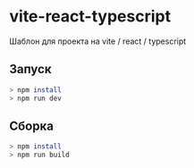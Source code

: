 # vite-react-typescript

Шаблон для проекта на vite / react / typescript

## Запуск

```bash
> npm install
> npm run dev
```

## Сборка

```bash
> npm install
> npm run build
```
